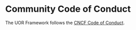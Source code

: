 # Community Code of Conduct

The UOR Framework follows the [CNCF Code of Conduct](https://github.com/cncf/foundation/blob/master/code-of-conduct.md).